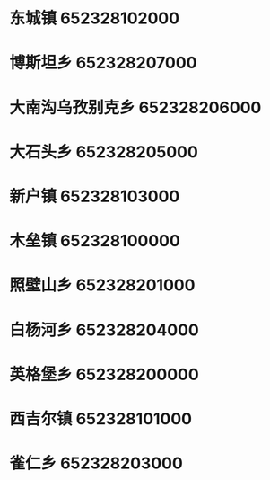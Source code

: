# 东城镇 652328102000
# 博斯坦乡 652328207000
# 大南沟乌孜别克乡 652328206000
# 大石头乡 652328205000
# 新户镇 652328103000
# 木垒镇 652328100000
# 照壁山乡 652328201000
# 白杨河乡 652328204000
# 英格堡乡 652328200000
# 西吉尔镇 652328101000
# 雀仁乡 652328203000
